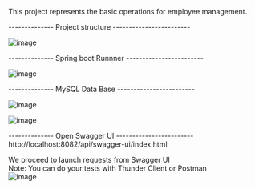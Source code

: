 This project represents the basic operations for employee management.

-------------- Project structure ------------------------

![image](https://github.com/user-attachments/assets/113658a8-adb0-4422-be4a-a640e20812f4)

-------------- Spring boot Runnner ------------------------

![image](https://github.com/user-attachments/assets/d4e47d6e-893a-4104-8482-a45ba4c2a8f3)

-------------- MySQL Data Base ------------------------

![image](https://github.com/user-attachments/assets/1663c695-695b-4123-a25f-163ffb7959a0)

![image](https://github.com/user-attachments/assets/7e0854b0-7229-41f0-aeb9-fde14f5bf280)

-------------- Open Swagger UI ------------------------
<br>
http://localhost:8082/api/swagger-ui/index.html

We proceed to launch requests from Swagger UI
<br>
Note: You can do your tests with Thunder Client or Postman
<br>
![image](https://github.com/user-attachments/assets/8c117e04-e1f4-4143-9c7e-90df410ba272)



